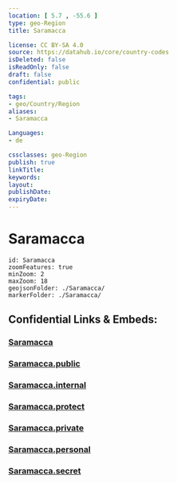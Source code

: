 ```yaml
---
location: [ 5.7 , -55.6 ] 
type: geo-Region
title: Saramacca

license: CC BY-SA 4.0
source: https://datahub.io/core/country-codes
isDeleted: false
isReadOnly: false
draft: false
confidential: public

tags:
- geo/Country/Region
aliases:
- Saramacca

Languages:
- de

cssclasses: geo-Region
publish: true
linkTitle: 
keywords: 
layout: 
publishDate: 
expiryDate: 
---
```


# Saramacca

```leaflet
id: Saramacca
zoomFeatures: true 
minZoom: 2 
maxZoom: 18
geojsonFolder: ./Saramacca/
markerFolder: ./Saramacca/
```


## Confidential Links & Embeds: 

### [Saramacca](/_Standards/Earth/Continent/America~South/Suriname/Districts~Suriname/Saramacca.md) 

### [Saramacca.public](/_public/Earth/Continent/America~South/Suriname/Districts~Suriname/Saramacca.public.md) 

### [Saramacca.internal](/_internal/Earth/Continent/America~South/Suriname/Districts~Suriname/Saramacca.internal.md) 

### [Saramacca.protect](/_protect/Earth/Continent/America~South/Suriname/Districts~Suriname/Saramacca.protect.md) 

### [Saramacca.private](/_private/Earth/Continent/America~South/Suriname/Districts~Suriname/Saramacca.private.md) 

### [Saramacca.personal](/_personal/Earth/Continent/America~South/Suriname/Districts~Suriname/Saramacca.personal.md) 

### [Saramacca.secret](/_secret/Earth/Continent/America~South/Suriname/Districts~Suriname/Saramacca.secret.md)

